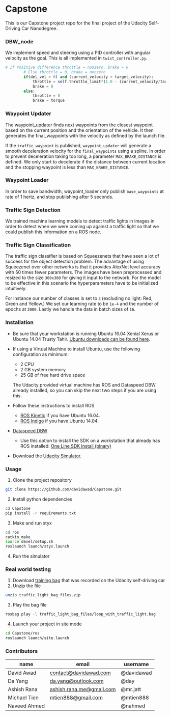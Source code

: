 # Capstone

This is our Capstone project repo for the final project of the Udacity Self-Driving Car Nanodegree.

### DBW_node

We implement speed and steering using a PID controller with angular velocity as the goal. This is all implemented in  `twist_controller.py`.


```python
# If Positive difference throttle = nonzero, brake = 0
        # Else throttle = 0, brake = nonzero
        if(del_vel > 0) and (current_velocity < target_velocity):
            throttle = self.throttle_limit*(1.0 - (current_velocity/target_velocity))
            brake = 0
        else:
            throttle = 0
            brake = torque
```

### Waypoint Updater

The waypoint_updater finds next waypoints from the closest waypoint based on the current position and the orientation of the vehicle.  It then generates the final_waypoints with the velocity as defined by the launch file.


If the `traffic_waypoint` is published, `waypoint_updater` will generate a smooth deceleration velocity for the `final_waypoints` using a spline. In order to prevent deceleration taking too long, a parameter  `MAX_BRAKE_DISTANCE` is defined. We only start to decelerate if the distance between current location and the stopping waypoint is less than `MAX_BRAKE_DISTANCE`.


### Waypoint Loader

In order to save bandwidth, waypoint_loader only publish `base_waypoints` at rate of 1 hertz, and stop publishing after 5 seconds.


### Traffic Sign Detection

We trained machine learning models to detect traffic lights in images in order to detect when we were coming up against a traffic light so that we could publish this information on a ROS node.

### Traffic Sign Classification


The traffic sign classifier is based on Squeezenets that have seen a lot of success for the object detection problem. The advantage of using Squeezenet over other networks is that it provides AlexNet level accuracy with 50 times fewer parameters. The images have been preprocessed and resized to the size `300x300` for giving it input to the network. For the model to be effective in this scenario the hyperparameters have to be initialized intuitively.

For instance our number of classes is set to `3` (excluding no light: Red, Green and Yellow.) We set our learning rate to be `1e-4` and the number of epochs at `2000`. Lastly we handle the data in batch sizes of `16`.



### Installation

* Be sure that your workstation is running Ubuntu 16.04 Xenial Xerus or Ubuntu 14.04 Trusty Tahir. [Ubuntu downloads can be found here](https://www.ubuntu.com/download/desktop).
* If using a Virtual Machine to install Ubuntu, use the following configuration as minimum:
  * 2 CPU
  * 2 GB system memory
  * 25 GB of free hard drive space

  The Udacity provided virtual machine has ROS and Dataspeed DBW already installed, so you can skip the next two steps if you are using this.

* Follow these instructions to install ROS
  * [ROS Kinetic](http://wiki.ros.org/kinetic/Installation/Ubuntu) if you have Ubuntu 16.04.
  * [ROS Indigo](http://wiki.ros.org/indigo/Installation/Ubuntu) if you have Ubuntu 14.04.
* [Dataspeed DBW](https://bitbucket.org/DataspeedInc/dbw_mkz_ros)
  * Use this option to install the SDK on a workstation that already has ROS installed: [One Line SDK Install (binary)](https://bitbucket.org/DataspeedInc/dbw_mkz_ros/src/81e63fcc335d7b64139d7482017d6a97b405e250/ROS_SETUP.md?fileviewer=file-view-default)
* Download the [Udacity Simulator](https://github.com/davidawad/Capstone/releases/tag/v1.2).

### Usage

1. Clone the project repository
```bash
git clone https://github.com/davidawad/Capstone.git
```

2. Install python dependencies
```bash
cd Capstone
pip install -r requirements.txt
```
3. Make and run styx
```bash
cd ros
catkin_make
source devel/setup.sh
roslaunch launch/styx.launch
```

4. Run the simulator


### Real world testing
1. Download [training bag](https://drive.google.com/file/d/0B2_h37bMVw3iYkdJTlRSUlJIamM/view?usp=sharing) that was recorded on the Udacity self-driving car
2. Unzip the file
```bash
unzip traffic_light_bag_files.zip
```
3. Play the bag file
```bash
rosbag play -l traffic_light_bag_files/loop_with_traffic_light.bag
```
4. Launch your project in site mode
```bash
cd Capstone/ros
roslaunch launch/site.launch
```



### Contributors



| name  | email  | username  |
|---|---|---|
| David Awad    |  contact@davidawad.com     | @davidawad  |
| Da Yang       |  da.yang@outlook.com  | @day  |
| Ashish Rana   |  ashish.rana.me@gmail.com  | @mr.jatt  |
| Michael Tien  |  mtien888@gmail.com   | @mtien888  |
| Naveed Ahmed |                       | @nahmed |
